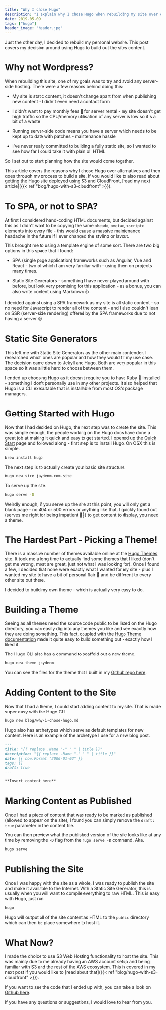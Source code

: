 ```yaml
---
title: "Why I chose Hugo"
description: "I explain why I chose Hugo when rebuilding my site over other alternatives like SPAs or server-side tech"
date: 2019-05-09
tags: ["hugo"]
header_image: "header.jpg"
---
```


Just the other day, I decided to rebuild my personal website. This post covers my decision around using Hugo to build out the sites content.

# Why not Wordpress?

When rebuilding this site, one of my goals was to try and avoid any server-side hosting. There were a few reasons behind doing this:

* My site is static content, it doesn't change apart from when publishing new content - I didn't even need a contact form

* I didn't want to pay monthly fees :money_with_wings: for server rental - my site doesn't get high traffic so the CPU/memory utilisation of any server is low so it's a bit of a waste

* Running server-side code means you have a server which needs to be kept up to date with patches - maintenance hassle

* I've never really committed to building a fully static site, so I wanted to see how far I could take it with plain ol' HTML

So I set out to start planning how the site would come together.

This article covers the reasons why I chose Hugo over alternatives and then goes through my process to build a site. If you would like to also read about getting the Hugo site deployed using S3 and CloudFront, [read my next article]({{< ref "blog/hugo-with-s3-cloudfront" >}}).

# To SPA, or not to SPA?

At first I considered hand-coding HTML documents, but decided against this as I didn't want to be copying the same `<head>`, `<meta>`, `<script>` elements into every file - this would cause a massive maintenance headache in the future if I ever changed the styling or layout.

This brought me to using a template engine of some sort. There are two big options in this space that I found:

* SPA (single page application) frameworks such as Angular, Vue and React - two of which I am very familiar with - using them on projects many times.

* Static Site Generators - something I have never played around with before, but look very promising for this application - as a bonus, you can also write content using Markdown :+1:

I decided against using a SPA framework as my site is all static content - so no need for Javascript to render all of the content - and I also couldn't lean on SSR (server-side rendering) offered by the SPA frameworks due to not having a server :smile:

# Static Site Generators

This left me with Static Site Generators as the other main contender. I researched which ones are popular and how they would fit my use case. The decision came down to Jekyll and Hugo. Both are very popular in this space so it was a little hard to choose between them.

I ended up choosing Hugo as it doesn't require you to have Ruby :gem: installed - something I don't personally use in any other projects. It also helped that Hugo is a CLI executable that is installable from most OS's package managers.

# Getting Started with Hugo

Now that I had decided on Hugo, the next step was to create the site. This was simple enough, the people working on the Hugo docs have done a great job at making it quick and easy to get started. I opened up the [Quick Start](https://gohugo.io/getting-started/quick-start/) page and followed along - first step is to install Hugo. On OSX this is simple.

```bash
brew install hugo
```

The next step is to actually create your basic site structure.

```bash
hugo new site jaydenm-com-site
```

To serve up the site.

```bash
hugo serve -D
```

Weirdly enough, if you serve up the site at this point, you will only get a blank page - no 404 or 500 errors or anything like that. I quickly found out (serves me right for being impatient :man_facepalming:) to get content to display, you need a theme.

# The Hardest Part - Picking a Theme!

There is a massive number of themes available online at the [Hugo Themes](https://themes.gohugo.io/) site. It took me a long time to actually find some themes that I liked (don't get me wrong, most are great, just not what I was looking for). Once I found a few, I decided that none were exactly what I wanted for my site - plus I wanted my site to have a bit of personal flair :dancer: and be different to every other site out there.

I decided to build my own theme - which is actually very easy to do.

# Building a Theme

Seeing as all themes need the source code public to be listed on the Hugo directory, you can easily dig into any themes you like and see exactly how they are doing something. This fact, coupled with the [Hugo Theme documentation](https://gohugo.io/themes/creating/) made it quite easy to build something out - exactly how I liked it.

The Hugo CLI also has a command to scaffold out a new theme.

```bash
hugo new theme jaydenm
```

You can see the files for the theme that I built in my [Github repo here](https://github.com/drjaydenm/jaydenm-com-site/tree/master/themes/jaydenm).

# Adding Content to the Site

Now that I had a theme, I could start adding content to my site. That is made super easy with the Hugo CLI.

```bash
hugo new blog/why-i-chose-hugo.md
```

Hugo also has archetypes which serve as default templates for new content. Here is an example of the archetype I use for a new blog post.

```markdown
---
title: "{{ replace .Name "-" " " | title }}"
description: "{{ replace .Name "-" " " | title }}"
date: {{ now.Format "2006-01-02" }}
tags: []
draft: true
---

**Insert content here**
```

# Marking Content as Published

Once I had a piece of content that was ready to be marked as published (allowed to appear on the site), I found you can simply remove the `draft: true` parameter in the content file.

You can then preview what the published version of the site looks like at any time by removing the `-D` flag from the `hugo serve -D` command. Aka.

```bash
hugo serve
```

# Publishing the Site

Once I was happy with the site as a whole, I was ready to publish the site and make it available to the Internet. With a Static Site Generator, this is usually when you will want to compile everything to raw HTML. This is easy with Hugo, just run

```bash
hugo
```

Hugo will output all of the site content as HTML to the `public` directory which can then be place somewhere to host it.

# What Now?

I made the choice to use S3 Web Hosting functionality to host the site. This was mainly due to me already having an AWS account setup and being familiar with S3 and the rest of the AWS ecosystem. This is covered in my next post if you would like to [read about that]({{< ref "blog/hugo-with-s3-cloudfront" >}}).

If you want to see the code that I ended up with, you can take a look on [Github here](https://github.com/drjaydenm/jaydenm-com-site).

If you have any questions or suggestions, I would love to hear from you.